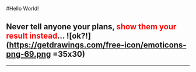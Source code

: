 #Hello World!

## Never tell anyone your plans, <span style="color:red">show them your result instead</span>...  ![ok?!](https://getdrawings.com/free-icon/emoticons-png-69.png =35x30)

---
